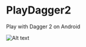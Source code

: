 # PlayDagger2
Play with Dagger 2 on Android 



![Alt text](https://docs.google.com/uc?export=download&id=0BwmSBnU6HzgSU19COHVVd2dET00 "Dagger 2")
